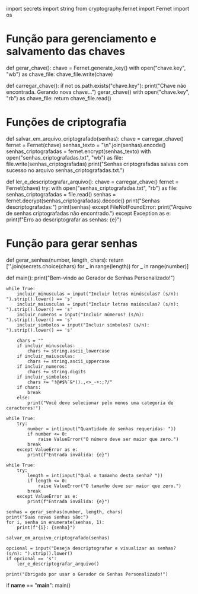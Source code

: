import secrets
import string
from cryptography.fernet import Fernet
import os

# Função para gerenciamento e salvamento das chaves
def gerar_chave():
    chave = Fernet.generate_key()
    with open("chave.key", "wb") as chave_file:
        chave_file.write(chave)


def carregar_chave():
    if not os.path.exists("chave.key"):
        print("Chave não encontrada. Gerando nova chave...")
        gerar_chave()
    with open("chave.key", "rb") as chave_file:
        return chave_file.read()


# Funções de criptografia
def salvar_em_arquivo_criptografado(senhas):
    chave = carregar_chave()
    fernet = Fernet(chave)
    senhas_texto = "\n".join(senhas).encode()
    senhas_criptografadas = fernet.encrypt(senhas_texto)
    with open("senhas_criptografadas.txt", "wb") as file:
        file.write(senhas_criptografadas)
    print("Senhas criptografadas salvas com sucesso no arquivo senhas_criptografadas.txt.")


def ler_e_descriptografar_arquivo():
    chave = carregar_chave()
    fernet = Fernet(chave)
    try:
        with open("senhas_criptografadas.txt", "rb") as file:
            senhas_criptografadas = file.read()
            senhas = fernet.decrypt(senhas_criptografadas).decode()
            print("Senhas descriptografadas:")
            print(senhas)
    except FileNotFoundError:
        print("Arquivo de senhas criptografadas não encontrado.")
    except Exception as e:
        print(f"Erro ao descriptografar as senhas: {e}")


# Função para gerar senhas
def gerar_senhas(number, length, chars):
    return [''.join(secrets.choice(chars) for _ in range(length)) for _ in range(number)]


def main():
    print("Bem-vindo ao Gerador de Senhas Personalizado!")

    while True:
        incluir_minusculas = input("Incluir letras minúsculas? (s/n): ").strip().lower() == 's'
        incluir_maiusculas = input("Incluir letras maiúsculas? (s/n): ").strip().lower() == 's'
        incluir_numeros = input("Incluir números? (s/n): ").strip().lower() == 's'
        incluir_simbolos = input("Incluir símbolos? (s/n): ").strip().lower() == 's'

        chars = ""
        if incluir_minusculas:
            chars += string.ascii_lowercase
        if incluir_maiusculas:
            chars += string.ascii_uppercase
        if incluir_numeros:
            chars += string.digits
        if incluir_simbolos:
            chars += "!@#$%¨&*().,<>_-+:;?/"
        if chars:
            break
        else:
            print("Você deve selecionar pelo menos uma categoria de caracteres!")

    while True:
        try:
            number = int(input("Quantidade de senhas requeridas: "))
            if number <= 0:
                raise ValueError("O número deve ser maior que zero.")
            break
        except ValueError as e:
            print(f"Entrada inválida: {e}")

    while True:
        try:
            length = int(input("Qual o tamanho desta senha? "))
            if length <= 0:
                raise ValueError("O tamanho deve ser maior que zero.")
            break
        except ValueError as e:
            print(f"Entrada inválida: {e}")

    senhas = gerar_senhas(number, length, chars)
    print("Suas novas senhas são:")
    for i, senha in enumerate(senhas, 1):
        print(f"{i}: {senha}")

    salvar_em_arquivo_criptografado(senhas)

    opcional = input("Deseja descriptografar e visualizar as senhas? (s/n): ").strip().lower()
    if opcional == 's':
        ler_e_descriptografar_arquivo()

    print("Obrigado por usar o Gerador de Senhas Personalizado!")


if __name__ == "__main__":
    main()
